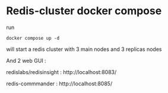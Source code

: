 # Redis-cluster docker compose

run
```shell
docker compose up -d
```

will start a redis cluster with 3 main nodes and 3 replicas nodes


And 2 web GUI  : 

redislabs/redisinsight : http://localhost:8083/

redis-commmander : http://localhost:8085/
